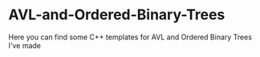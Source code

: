 # AVL-and-Ordered-Binary-Trees
Here you can find some C++ templates for AVL and Ordered Binary Trees I've made
